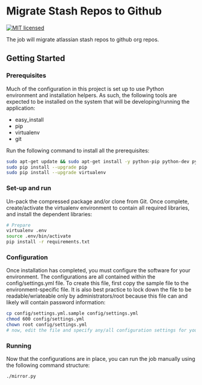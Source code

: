 # Migrate Stash Repos to Github
[![MIT licensed](https://img.shields.io/badge/license-MIT-blue.svg)](https://raw.githubusercontent.com/taherbs/migrate-stash-repos-to-github/master/LICENSE)

The job will migrate atlassian stash repos to github org repos.

## Getting Started

### Prerequisites

Much of the configuration in this project is set up to use Python environment and installation
helpers. As such, the following tools are expected to be installed on the system that will be
developing/running the application:

- easy_install
- pip
- virtualenv
- git

Run the following command to install all the prerequisites:

```bash
sudo apt-get update && sudo apt-get install -y python-pip python-dev python-setuptools build-essential git
sudo pip install --upgrade pip
sudo pip install --upgrade virtualenv
```

### Set-up and run

Un-pack the compressed package and/or clone from Git. Once complete, create/activate the
virtualenv environment to contain all required libraries, and install the dependent libraries:

```bash
# Prepare
virtualenv .env
source .env/bin/activate
pip install -r requirements.txt
```

### Configuration

Once installation has completed, you must configure the software for your environment. The
configurations are all contained within the config/settings.yml file. To create this file,
first copy the sample file to the environment-specific file. It is also best practice to lock
down the file to be readable/wriateable only by administrators/root because this file can and
likely will contain password information:

```bash
cp config/settings.yml.sample config/settings.yml
chmod 600 config/settings.yml
chown root config/settings.yml
# now, edit the file and specify any/all configuration settings for your environment
```

### Running

Now that the configurations are in place, you can run the job manually using the following
command structure:

```bash
./mirror.py
```
